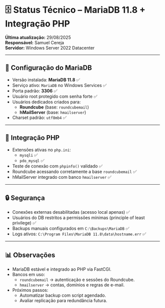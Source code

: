 # 🗄️ Status Técnico – MariaDB 11.8 + Integração PHP

**Última atualização:** 29/08/2025  
**Responsável:** Samuel Cereja  
**Servidor:** Windows Server 2022 Datacenter  

---

## 🔧 Configuração do MariaDB
- Versão instalada: **MariaDB 11.8** ✅  
- Serviço ativo: `MariaDB` no Windows Services ✅  
- Porta padrão: **3306** ✅  
- Usuário root protegido com senha forte ✅  
- Usuários dedicados criados para:
  - **Roundcube** (base: `roundcubemail`)  
  - **hMailServer** (base: `hmailserver`)  
- Charset padrão: `utf8mb4` ✅  

---

## 🔧 Integração PHP
- Extensões ativas no `php.ini`:  
  - `mysqli` ✅  
  - `pdo_mysql` ✅  
- Teste de conexão com `phpinfo()` validado ✅  
- Roundcube acessando corretamente a base `roundcubemail` ✅  
- hMailServer integrado com banco `hmailserver` ✅  

---

## 🔒 Segurança
- Conexões externas desabilitadas (acesso local apenas) ✅  
- Usuários do DB restritos a permissões mínimas (principle of least privilege) ✅  
- Backups manuais configurados em `C:\Backups\MariaDB` ✅  
- Logs ativos: `C:\Program Files\MariaDB 11.8\data\hostname.err` ✅  

---

## 📊 Observações
- MariaDB estável e integrado ao PHP via FastCGI.  
- Bancos em uso:
  - `roundcubemail` → autenticação e sessões do Roundcube.  
  - `hmailserver` → contas, domínios e regras de e-mail.  
- Próximos passos:
  - Automatizar backup com script agendado.  
  - Avaliar replicação para redundância futura.
